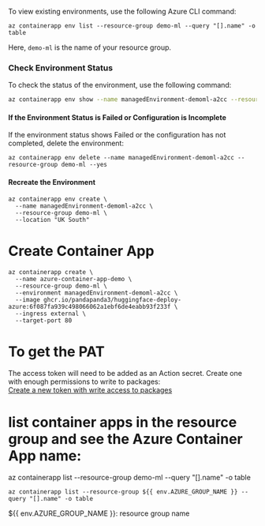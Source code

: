 To view existing environments, use the following Azure CLI command:
```
az containerapp env list --resource-group demo-ml --query "[].name" -o table
```

Here, `demo-ml` is the name of your resource group.

### Check Environment Status

To check the status of the environment, use the following command:

```bash
az containerapp env show --name managedEnvironment-demoml-a2cc --resource-group demo-ml --query "properties.provisioningState"
```

#### If the Environment Status is Failed or Configuration is Incomplete
If the environment status shows Failed or the configuration has not completed, delete the environment:
```
az containerapp env delete --name managedEnvironment-demoml-a2cc --resource-group demo-ml --yes
```
#### Recreate the Environment

```
az containerapp env create \
  --name managedEnvironment-demoml-a2cc \
  --resource-group demo-ml \
  --location "UK South"
```

# Create  Container App
```
az containerapp create \
  --name azure-container-app-demo \
  --resource-group demo-ml \
  --environment managedEnvironment-demoml-a2cc \
  --image ghcr.io/pandapanda3/huggingface-deploy-azure:6f087fa939c498066062a1ebf6de4eabb93f233f \
  --ingress external \
  --target-port 80
```

# To get the PAT
The access token will need to be added as an Action secret. Create one with enough permissions to write to packages:  
[Create a new token with write access to packages](https://github.com/settings/tokens/new?description=Azure+Container+Apps+access&scopes=write:packages)

#  list container apps in the resource group and see the Azure Container App name:
az containerapp list --resource-group demo-ml --query "[].name" -o table

```
az containerapp list --resource-group ${{ env.AZURE_GROUP_NAME }} --query "[].name" -o table
```

 ${{ env.AZURE_GROUP_NAME }}: resource group name